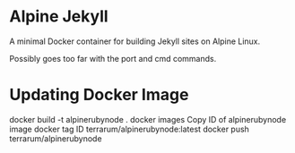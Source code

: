 # Alpine Jekyll

A minimal Docker container for building Jekyll sites on Alpine Linux.

Possibly goes too far with the port and cmd commands.

# Updating Docker Image

docker build -t alpinerubynode .
docker images
    Copy ID of alpinerubynode image
docker tag ID terrarum/alpinerubynode:latest
docker push terrarum/alpinerubynode